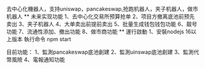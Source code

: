 去中心化機器人，支持uniswap，pancakeswap,抢跑机器人，夹子机器人，做市机器人
**
未来实现功能
1、去中心化交易所预算抢单
2、项目方撤离底池前预先卖出
3、夹子机器人
4、大单卖出前提前卖出
5、批量生成钱包钱包功能
6、靓号功能
7、流通性添加、撤出功能
8、做市商功能
**
運行啟動
1、安裝nodejs 16以上版本
執行命令
npm start

目前功能：
1、監測pancakeswap底池創建
2、監測uinswap底池創建
3、監測代幣風險
4、電報通知功能

